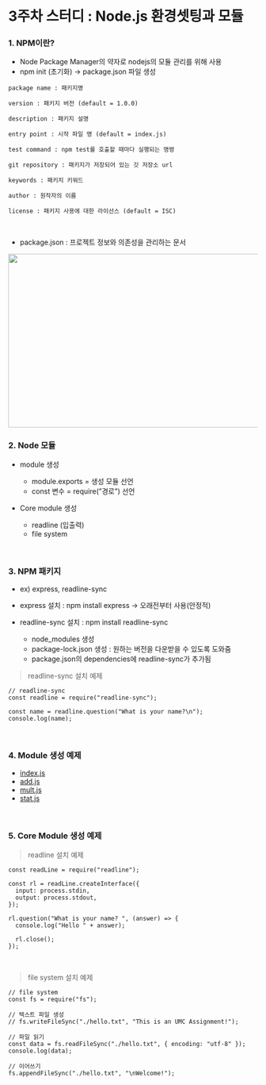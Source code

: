 # 3주차 스터디 : Node.js 환경셋팅과 모듈

### 1. NPM이란?
- Node Package Manager의 약자로 nodejs의 모듈 관리를 위해 사용
- npm init (초기화) → package.json 파일 생성
```
package name : 패키지명

version : 패키지 버전 (default = 1.0.0)

description : 패키지 설명

entry point : 시작 파일 명 (default = index.js)

test command : npm test를 호출할 때마다 실행되는 명령

git repository : 패키지가 저장되어 있는 깃 저장소 url

keywords : 패키지 키워드

author : 원작자의 이름

license : 패키지 사용에 대한 라이선스 (default = ISC)
```

<br/>

- package.json : 프로젝트 정보와 의존성을 관리하는 문서

<img src="https://user-images.githubusercontent.com/97737822/235308528-474ad98d-0cf2-4309-819c-2e33ee57a1c6.png" width="650" height="350" />


<br/>

### 2. Node 모듈

- module 생성
    - module.exports = 생성 모듈 선언
    - const 변수 = require(”경로”) 선언

- Core module 생성
    - readline (입출력)
    - file system

<br/>

### 3. NPM 패키지
    
- ex) express, readline-sync
- express 설치 : npm install express → 오래전부터 사용(안정적)
    
- readline-sync 설치 : npm install readline-sync
  - node_modules 생성
  - package-lock.json 생성 : 원하는 버전을 다운받을 수 있도록 도와줌
  - package.json의 dependencies에 readline-sync가 추가됨
  
> readline-sync 설치 예제
```
// readline-sync
const readline = require("readline-sync");

const name = readline.question("What is your name?\n");
console.log(name);
```
  
<br/>

### 4. Module 생성 예제
- [index.js](https://github.com/aeeazip/UMC_Node_Assignment/blob/main/3%EC%A3%BC%EC%B0%A8/index.js)
- [add.js](https://github.com/aeeazip/UMC_Node_Assignment/blob/main/3%EC%A3%BC%EC%B0%A8/add.js)
- [mult.js](https://github.com/aeeazip/UMC_Node_Assignment/blob/main/3%EC%A3%BC%EC%B0%A8/mult.js)
- [stat.js](https://github.com/aeeazip/UMC_Node_Assignment/blob/main/3%EC%A3%BC%EC%B0%A8/stat.js)

<br/>

### 5. Core Module 생성 예제

> readline 설치 예제
```
const readLine = require("readline");

const rl = readLine.createInterface({
  input: process.stdin,
  output: process.stdout,
});

rl.question("What is your name? ", (answer) => {
  console.log("Hello " + answer);

  rl.close();
});
```
  
<br/>

> file system 설치 예제
```
// file system
const fs = require("fs");

// 텍스트 파일 생성
// fs.writeFileSync("./hello.txt", "This is an UMC Assignment!");

// 파일 읽기
const data = fs.readFileSync("./hello.txt", { encoding: "utf-8" });
console.log(data);

// 이어쓰기
fs.appendFileSync("./hello.txt", "\nWelcome!");
```
  